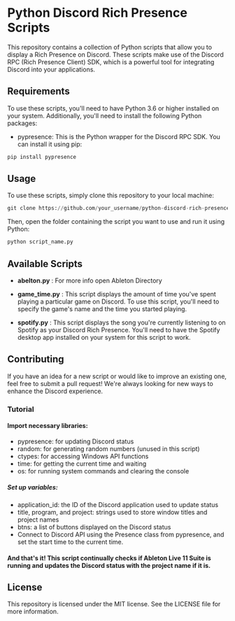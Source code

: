 # Python Discord Rich Presence Scripts
This repository contains a collection of Python scripts that allow you to display a Rich Presence on Discord. These scripts make use of the Discord RPC (Rich Presence Client) SDK, which is a powerful tool for integrating Discord into your applications.

## Requirements
To use these scripts, you'll need to have Python 3.6 or higher installed on your system. Additionally, you'll need to install the following Python packages:

- pypresence: This is the Python wrapper for the Discord RPC SDK. You can install it using pip:
```Python
pip install pypresence
```
## Usage
To use these scripts, simply clone this repository to your local machine:

```Python
git clone https://github.com/your_username/python-discord-rich-presence.git
```
Then, open the folder containing the script you want to use and run it using Python:
```Python
python script_name.py
```
## Available Scripts
- **__abelton.py__** : For more info open Ableton Directory

- **__game_time.py__** : This script displays the amount of time you've spent playing a particular game on Discord. To use this script, you'll need to specify the game's name and the time you started playing.

- **__spotify.py__** : This script displays the song you're currently listening to on Spotify as your Discord Rich Presence. You'll need to have the Spotify desktop app installed on your system for this script to work.

## Contributing
If you have an idea for a new script or would like to improve an existing one, feel free to submit a pull request! We're always looking for new ways to enhance the Discord experience.

### Tutorial

#### Import necessary libraries:

- pypresence: for updating Discord status
- random: for generating random numbers (unused in this script)
- ctypes: for accessing Windows API functions
- time: for getting the current time and waiting
- os: for running system commands and clearing the console

##### Set up variables:

- application_id: the ID of the Discord application used to update status
- title, program, and project: strings used to store window titles and project names
- btns: a list of buttons displayed on the Discord status
- Connect to Discord API using the Presence class from pypresence, and set the start time to the current time.


#### And that's it! This script continually checks if Ableton Live 11 Suite is running and updates the Discord status with the project name if it is.

## License
This repository is licensed under the MIT license. See the LICENSE file for more information.
